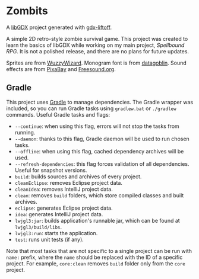 # Zombits

A [libGDX](https://libgdx.com/) project generated with [gdx-liftoff](https://github.com/libgdx/gdx-liftoff).

A simple 2D retro-style zombie survival game.
This project was created to learn the basics of libGDX while working on my main project, *Spellbound RPG*. It is not a polished release, and there are no plans for future updates.

Sprites are from [WuzzyWizard](https://wuzzywizard.itch.io/).
Monogram font is from [datagoblin](https://datagoblin.itch.io/).
Sound effects are from [PixaBay](https://pixabay.com/) and [Freesound.org](https://freesound.org/).

## Gradle

This project uses [Gradle](https://gradle.org/) to manage dependencies.
The Gradle wrapper was included, so you can run Gradle tasks using `gradlew.bat` or `./gradlew` commands.
Useful Gradle tasks and flags:

- `--continue`: when using this flag, errors will not stop the tasks from running.
- `--daemon`: thanks to this flag, Gradle daemon will be used to run chosen tasks.
- `--offline`: when using this flag, cached dependency archives will be used.
- `--refresh-dependencies`: this flag forces validation of all dependencies. Useful for snapshot versions.
- `build`: builds sources and archives of every project.
- `cleanEclipse`: removes Eclipse project data.
- `cleanIdea`: removes IntelliJ project data.
- `clean`: removes `build` folders, which store compiled classes and built archives.
- `eclipse`: generates Eclipse project data.
- `idea`: generates IntelliJ project data.
- `lwjgl3:jar`: builds application's runnable jar, which can be found at `lwjgl3/build/libs`.
- `lwjgl3:run`: starts the application.
- `test`: runs unit tests (if any).

Note that most tasks that are not specific to a single project can be run with `name:` prefix, where the `name` should be replaced with the ID of a specific project.
For example, `core:clean` removes `build` folder only from the `core` project.
